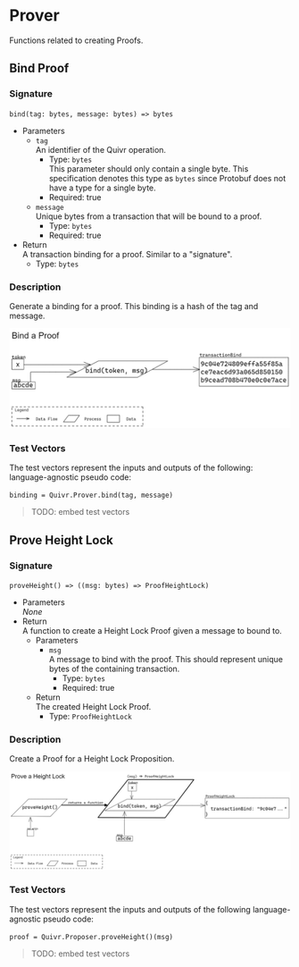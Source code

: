 # Prover

Functions related to creating Proofs.

## Bind Proof

### Signature

` bind(tag: bytes, message: bytes) => bytes `

* Parameters
  * `tag`  
  An identifier of the Quivr operation. 
    * Type: `bytes`  
    This parameter should only contain a single byte. This specification denotes this type as `bytes` since Protobuf does not have a type for a single byte.
    * Required: true
  * `message`  
  Unique bytes from a transaction that will be bound to a proof.
    * Type: `bytes`
    * Required: true
* Return  
A transaction binding for a proof. Similar to a "signature".
  * Type: `bytes`

### Description

Generate a binding for a proof. This binding is a hash of the tag and message.

![diagram](./assets/Prover_bind.png)

### Test Vectors

The test vectors represent the inputs and outputs of the following: language-agnostic pseudo code:

` binding = Quivr.Prover.bind(tag, message) `

> TODO: embed test vectors

## Prove Height Lock

### Signature

` proveHeight() => ((msg: bytes) => ProofHeightLock) `

* Parameters  
*None*
* Return  
A function to create a Height Lock Proof given a message to bound to.
  * Parameters
    * `msg`  
    A message to bind with the proof. This should represent unique bytes of the containing transaction.
      * Type: `bytes`
      * Required: true
  * Return  
  The created Height Lock Proof.
    * Type: `ProofHeightLock`

### Description

Create a Proof for a Height Lock Proposition.

![diagram](./assets/Prover_proveHeight.png)

### Test Vectors

The test vectors represent the inputs and outputs of the following language-agnostic pseudo code:

` proof = Quivr.Proposer.proveHeight()(msg) `

> TODO: embed test vectors